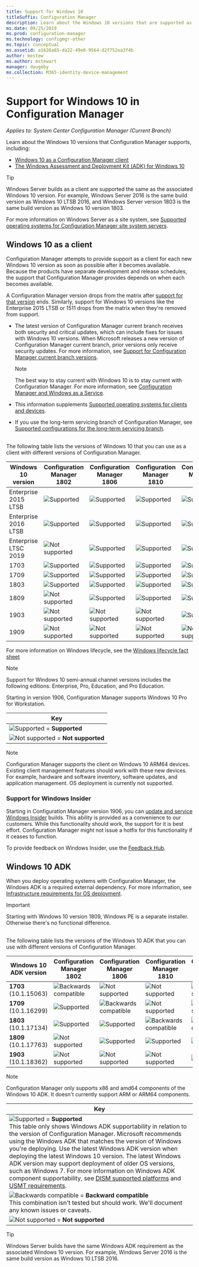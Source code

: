```yaml
---
title: Support for Windows 10
titleSuffix: Configuration Manager
description: Learn about the Windows 10 versions that are supported as clients or for OSD with Configuration Manager
ms.date: 09/25/2019
ms.prod: configuration-manager
ms.technology: configmgr-other
ms.topic: conceptual
ms.assetid: a1626a65-da22-49e0-9564-d2f752ea3f4b
author: mestew
ms.author: mstewart
manager: dougeby
ms.collection: M365-identity-device-management
---
```


# Support for Windows 10 in Configuration Manager  

*Applies to: System Center Configuration Manager (Current Branch)*

Learn about the Windows 10 versions that Configuration Manager supports, including:

- [Windows 10 as a Configuration Manager client](#windows-10-as-a-client)
- [The Windows Assessment and Deployment Kit (ADK) for Windows 10](#windows-10-adk)

> [!Tip]
> Windows Server builds as a client are supported the same as the associated Windows 10 version. For example, Windows Server 2016 is the same build version as Windows 10 LTSB 2016, and Windows Server version 1803 is the same build version as Windows 10 version 1803.
>
> For more information on Windows Server as a site system, see [Supported operating systems for Configuration Manager site system servers](/sccm/core/plan-design/configs/supported-operating-systems-for-site-system-servers#bkmk_core).


## Windows 10 as a client

Configuration Manager attempts to provide support as a client for each new Windows 10 version as soon as possible after it becomes available. Because the products have separate development and release schedules, the support that Configuration Manager provides depends on when each becomes available.

A Configuration Manager version drops from the matrix after [support for that version](/sccm/core/servers/manage/current-branch-versions-supported) ends. Similarly, support for Windows 10 versions like the Enterprise 2015 LTSB or 1511 drops from the matrix when they're removed from support.

- The latest version of Configuration Manager current branch receives both security and critical updates, which can include fixes for issues with Windows 10 versions. When Microsoft releases a new version of Configuration Manager current branch, prior versions only receive security updates. For more information, see [Support for Configuration Manager current branch versions](/sccm/core/servers/manage/current-branch-versions-supported).  

    > [!Note]  
    > The best way to stay current with Windows 10 is to stay current with Configuration Manager. For more information, see [Configuration Manager and Windows as a Service](/sccm/core/understand/configuration-manager-and-windows-as-service).  

- This information supplements [Supported operating systems for clients and devices](/sccm/core/plan-design/configs/supported-operating-systems-for-clients-and-devices).  

- If you use the long-term servicing branch of Configuration Manager, see [Supported configurations for the long-term servicing branch](/sccm/core/understand/supported-configurations-for-ltsb).  


<br/>
The following table lists the versions of Windows 10 that you can use as a client with different versions of Configuration Manager.

| Windows 10 version | Configuration Manager 1802 | Configuration Manager 1806 | Configuration Manager 1810 | Configuration Manager 1902 | Configuration Manager 1906 |
|---------------------|-----|-----|-----|-----|-----|
| Enterprise 2015 LTSB <!--10/14/2025-->   | ![Supported](media/green_check.png) | ![Supported](media/green_check.png) | ![Supported](media/green_check.png) | ![Supported](media/green_check.png) | ![Supported](media/green_check.png) |
| Enterprise 2016 LTSB <!--10/13/2026-->   | ![Supported](media/green_check.png) | ![Supported](media/green_check.png) | ![Supported](media/green_check.png) | ![Supported](media/green_check.png) | ![Supported](media/green_check.png) |
| Enterprise LTSC 2019 <!--01/09/2029-->   | ![Not supported](media/Red_X.png)   | ![Supported](media/green_check.png) | ![Supported](media/green_check.png) | ![Supported](media/green_check.png) | ![Supported](media/green_check.png) |
| 1703   <!--10/08/2019-->   | ![Supported](media/green_check.png) | ![Supported](media/green_check.png) | ![Supported](media/green_check.png) | ![Supported](media/green_check.png) | ![Supported](media/green_check.png) |
| 1709   <!--04/14/2020-->   | ![Supported](media/green_check.png) | ![Supported](media/green_check.png) | ![Supported](media/green_check.png) | ![Supported](media/green_check.png) | ![Supported](media/green_check.png) |
| 1803   <!--11/10/2020-->   | ![Supported](media/green_check.png) | ![Supported](media/green_check.png) | ![Supported](media/green_check.png) | ![Supported](media/green_check.png) | ![Supported](media/green_check.png) |
| 1809   <!--05/11/2021-->   | ![Not supported](media/Red_X.png) | ![Supported](media/green_check.png) | ![Supported](media/green_check.png) | ![Supported](media/green_check.png) | ![Supported](media/green_check.png) |
| 1903   <!--TBD-->   | ![Not supported](media/Red_X.png) | ![Not supported](media/Red_X.png) | ![Not supported](media/Red_X.png) | ![Supported](media/green_check.png) | ![Supported](media/green_check.png) |
| 1909   <!--TBD-->   | ![Not supported](media/Red_X.png) | ![Not supported](media/Red_X.png) | ![Not supported](media/Red_X.png) | ![Not supported](media/Red_X.png) | ![Supported](media/green_check.png) |

<!-- lifecycle reference: https://support.microsoft.com/help/13853/windows-lifecycle-fact-sheet -->

For more information on Windows lifecycle, see the [Windows lifecycle fact sheet](https://support.microsoft.com/help/13853/windows-lifecycle-fact-sheet)

> [!Note]  
> Support for Windows 10 semi-annual channel versions includes the following editions: Enterprise, Pro, Education, and Pro Education.  
>
> Starting in version 1906, Configuration Manager supports Windows 10 Pro for Workstation.

| Key |
|--|
| ![Supported](media/green_check.png) = **Supported**  |
| ![Not supported](media/Red_X.png) = **Not supported** |

> [!NOTE]  
> Configuration Manager supports the client on Windows 10 ARM64 devices. Existing client management features should work with these new devices. For example, hardware and software inventory, software updates, and application management. OS deployment is currently not supported. <!-- 1353704 -->

### <a name="bkmk_WIfB-support"></a> Support for Windows Insider

Starting in Configuration Manager version 1906, you can [update and service Windows Insider](/sccm/sum/get-started/configure-classifications-and-products#bkmk_WIfB) builds. This ability is provided as a convenience to our customers. While this functionality should work, the support for it is best effort. Configuration Manager might not issue a hotfix for this functionality if it ceases to function.  

To provide feedback on Windows Insider, use the [Feedback Hub](https://docs.microsoft.com/windows-insider/at-work-pro/wip-4-biz-feedback).

## Windows 10 ADK

When you deploy operating systems with Configuration Manager, the Windows ADK is a required external dependency. For more information, see [Infrastructure requirements for OS deployment](/sccm/osd/plan-design/infrastructure-requirements-for-operating-system-deployment#windows-adk-for-windows-10).

> [!Important]  
> Starting with Windows 10 version 1809, Windows PE is a separate installer. Otherwise there's no functional difference.

<br/>
The following table lists the versions of the Windows 10 ADK that you can use with different versions of Configuration Manager.

| Windows 10 ADK version  | Configuration Manager 1802 | Configuration Manager 1806 | Configuration Manager 1810 | Configuration Manager 1902 | Configuration Manager 1906 |
|--------------------|-----|-----|-----|-----|-----|
| **1703**<br>(10.1.15063) | ![Backwards compatible](media/blue_compat.png) | ![Not supported](media/Red_X.png) | ![Not supported](media/Red_X.png) | ![Not supported](media/Red_X.png) | ![Not supported](media/Red_X.png) |
| **1709**<br>(10.1.16299) | ![Supported](media/green_check.png) | ![Backwards compatible](media/blue_compat.png) | ![Not supported](media/Red_X.png)   | ![Not supported](media/Red_X.png) | ![Not supported](media/Red_X.png) |
| **1803**<br>(10.1.17134) | ![Supported](media/green_check.png) | ![Supported](media/green_check.png) | ![Backwards compatible](media/blue_compat.png) | ![Backwards compatible](media/blue_compat.png) | ![Not supported](media/Red_X.png) |
| **1809**<br>(10.1.17763) | ![Not supported](media/Red_X.png) | ![Supported](media/green_check.png) | ![Supported](media/green_check.png) | ![Supported](media/green_check.png) | ![Backwards compatible](media/blue_compat.png) |
| **1903**<br>(10.1.18362) | ![Not supported](media/Red_X.png) | ![Not supported](media/Red_X.png) | ![Not supported](media/Red_X.png) | ![Supported](media/green_check.png) | ![Supported](media/green_check.png) |

> [!Note]  
> Configuration Manager only supports x86 and amd64 components of the Windows 10 ADK. It doesn't currently support ARM or ARM64 components.

|Key|
|--|
| ![Supported](media/green_check.png) = **Supported** <br/> This table only shows Windows ADK supportability in relation to the version of Configuration Manager. Microsoft recommends using the Windows ADK that matches the version of Windows you're deploying. Use the latest Windows ADK version when deploying the latest Windows 10 version. The latest Windows ADK version may support deployment of older OS versions, such as Windows 7.<!-- SCCMDocs issue 1229 --> For more information on Windows ADK component supportability, see [DISM supported platforms](https://docs.microsoft.com/windows-hardware/manufacture/desktop/dism-supported-platforms) and [USMT requirements](https://docs.microsoft.com/windows/deployment/usmt/usmt-requirements#bkmk-1). |
| ![Backwards compatible](media/blue_compat.png)  = **Backward compatible** <br/> This combination isn't tested but should work. We'll document any known issues or caveats. |
| ![Not supported](media/Red_X.png) = **Not supported** |

> [!Tip]
> Windows Server builds have the same Windows ADK requirement as the associated Windows 10 version. For example, Windows Server 2016 is the same build version as Windows 10 LTSB 2016.
